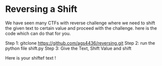 # Reversing a Shift 

We have seen many CTFs with reverse challenge where we need to shift the given text to certain value and proceed with the challenge.
here is the code which can do that for you.

Step 1: gitclone https://github.com/ags4436/reversing.git
Step 2: run the python file shift.py
Step 3: Give the Text, Shift Value and shift 

Here is your shiftef text !

